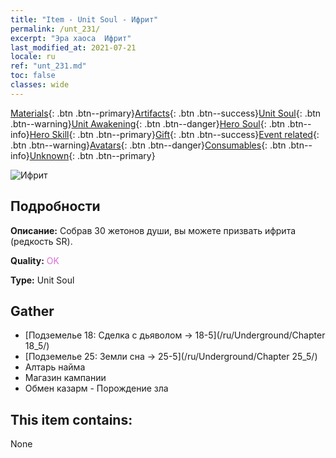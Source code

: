 ```yaml
---
title: "Item - Unit Soul - Ифрит"
permalink: /unt_231/
excerpt: "Эра хаоса  Ифрит"
last_modified_at: 2021-07-21
locale: ru
ref: "unt_231.md"
toc: false
classes: wide
---
```

 [Materials](/ItemsRU/){: .btn .btn--primary}[Artifacts](/ItemsRU/Artifacts/){: .btn .btn--success}[Unit Soul](/ItemsRU/UnitSoul/){: .btn .btn--warning}[Unit Awakening](/ItemsRU/UnitAwakening/){: .btn .btn--danger}[Hero Soul](/ItemsRU/HeroSoul/){: .btn .btn--info}[Hero Skill](/ItemsRU/HeroSkill/){: .btn .btn--primary}[Gift](/ItemsRU/Gift/){: .btn .btn--success}[Event related](/ItemsRU/Events/){: .btn .btn--warning}[Avatars](/ItemsRU/Avatars/){: .btn .btn--danger}[Consumables](/ItemsRU/Consumables/){: .btn .btn--info}[Unknown](/ItemsRU/Unknown/){: .btn .btn--primary}

 ![Ифрит](/images/u/ti_liehuojingling.jpg)

## Подробности
 **Описание:** Собрав 30 жетонов души, вы можете призвать ифрита (редкость SR).

 **Quality:** <span style="color: #DA70D6">OK</span>

 **Type:** Unit Soul

## Gather

*    [Подземелье 18: Сделка с дьяволом -> 18-5](/ru/Underground/Chapter 18_5/) 
*    [Подземелье 25: Земли сна -> 25-5](/ru/Underground/Chapter 25_5/) 
*    Алтарь найма 
*    Магазин кампании 
*    Обмен казарм - Порождение зла 

## This item contains:

  None

